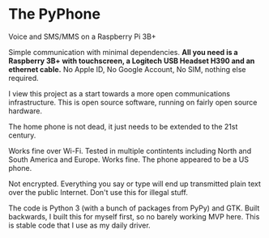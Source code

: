 # The PyPhone
Voice and SMS/MMS on a Raspberry Pi 3B+

Simple communication with minimal dependencies.  **All you need is a Raspberry 3B+ with touchscreen, a Logitech USB Headset H390 and an ethernet cable.**  No Apple ID, No Google Account, No SIM, nothing else required.

I view this project as a start towards a more open communications infrastructure. This is open source software, running on fairly open source hardware.

The home phone is not dead, it just needs to be extended to the 21st century.  

Works fine over Wi-Fi.  Tested in multiple contintents including North and South America and Europe.  Works fine. The phone appeared to be a US phone.

Not encrypted.  Everything you say or type will end up transmitted plain text over the public Internet.  Don't use this for illegal stuff.

The code is Python 3 (with a bunch of packages from PyPy) and GTK.  Built backwards, I built this for myself first, so no barely working MVP here.  This is  stable code that I use as my daily driver.


